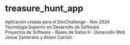 # treasure_hunt_app

Aplicación creada para el DevChallenge - Nov 2024<br/>
Tecnología Superior en Desarrollo de Software<br/>
Proyectos de Software - Bases de Datos II - Desarrollo Web<br/>
Josue Zambrano y Alison Carrión
